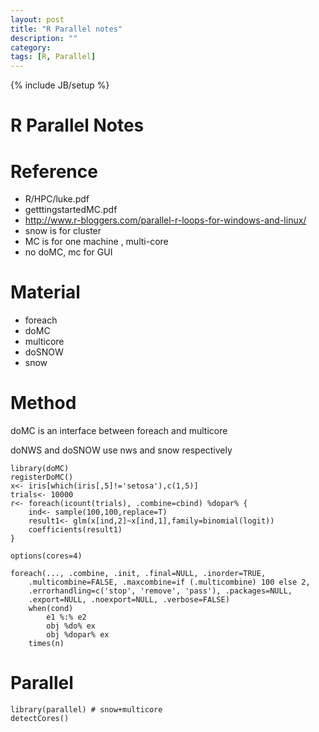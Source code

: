 ```yaml
---
layout: post
title: "R Parallel notes"
description: ""
category: 
tags: [R, Parallel]
---
```

{% include JB/setup %}

R Parallel Notes
==========

# Reference

* R/HPC/luke.pdf
* getttingstartedMC.pdf 
* <http://www.r-bloggers.com/parallel-r-loops-for-windows-and-linux/>
* snow is for cluster
* MC is for one machine , multi-core
* no doMC, mc for GUI


# Material #

* foreach
* doMC
* multicore
* doSNOW
* snow

# Method #

doMC is an interface between foreach and multicore

doNWS and doSNOW use nws and snow respectively

	library(doMC)
	registerDoMC()
	x<- iris[which(iris[,5]!='setosa'),c(1,5)]
	trials<- 10000
	r<- foreach(icount(trials), .combine=cbind) %dopar% {
		ind<- sample(100,100,replace=T)
		result1<- glm(x[ind,2]~x[ind,1],family=binomial(logit))
		coefficients(result1)
	}
	
	options(cores=4)

	foreach(..., .combine, .init, .final=NULL, .inorder=TRUE,
		.multicombine=FALSE, .maxcombine=if (.multicombine) 100 else 2,
		.errorhandling=c('stop', 'remove', 'pass'), .packages=NULL,
		.export=NULL, .noexport=NULL, .verbose=FALSE)
		when(cond)
			e1 %:% e2
			obj %do% ex
			obj %dopar% ex
		times(n)


# Parallel #

	library(parallel) # snow+multicore
	detectCores()
